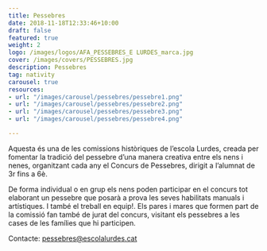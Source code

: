 ```yaml
---
title: Pessebres
date: 2018-11-18T12:33:46+10:00
draft: false
featured: true
weight: 2
logo: /images/logos/AFA_PESSEBRES_E LURDES_marca.jpg
cover: /images/covers/PESSEBRES.jpg
description: Pessebres
tag: nativity
carousel: true
resources:
- url: "/images/carousel/pessebres/pessebre1.png"
- url: "/images/carousel/pessebres/pessebre2.png"
- url: "/images/carousel/pessebres/pessebre3.png"
- url: "/images/carousel/pessebres/pessebre4.png"

---
```

Aquesta és una de les comissions històriques de l’escola Lurdes, creada per fomentar la tradició del pessebre d’una manera creativa entre els nens i nenes, organitzant cada any el Concurs de Pessebres, dirigit a l’alumnat de 3r fins a 6è. 

De forma individual o en grup els nens poden participar en el concurs tot elaborant un pessebre que posarà a prova les seves habilitats manuals i artístiques. I també el treball en equip!. Els pares i mares que formen part de la comissió fan també de jurat del concurs, visitant els pessebres a les cases de les famílies que hi participen. 

Contacte: [pessebres@escolalurdes.cat](mailto:pessebres@escolalurdes.cat)